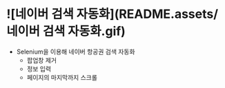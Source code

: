 # ![네이버 검색 자동화](README.assets/네이버 검색 자동화.gif)

- Selenium을 이용해 네이버 항공권 검색 자동화
  - 팝업창 제거
  - 정보 입력
  - 페이지의 마지막까지 스크롤